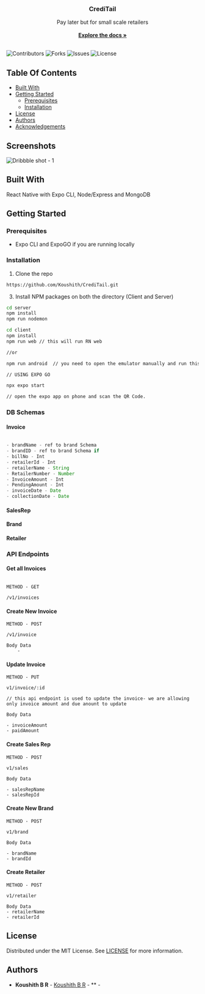 <br/>
<p align="center">
  <h3 align="center">CrediTail</h3>

  <p align="center">
    Pay later but for small scale retailers
    <br/>
    <br/>
    <a href="https://github.com/koushith/CrediTail"><strong>Explore the docs »</strong></a>
    <br/>
    <br/>
  </p>
</p>

![Contributors](https://img.shields.io/github/contributors/koushith/CrediTail?color=dark-green) ![Forks](https://img.shields.io/github/forks/koushith/CrediTail?style=social) ![Issues](https://img.shields.io/github/issues/koushith/CrediTail) ![License](https://img.shields.io/github/license/koushith/CrediTail) 

## Table Of Contents

* [Built With](#built-with)
* [Getting Started](#getting-started)
  * [Prerequisites](#prerequisites)
  * [Installation](#installation)
* [License](#license)
* [Authors](#authors)
* [Acknowledgements](#acknowledgements)


## Screenshots

![Dribbble shot - 1](https://user-images.githubusercontent.com/30016242/230851429-24b4d646-01ab-4928-ba6e-ed71ad78a4f5.png)


## Built With

React Native with Expo CLI, Node/Express and MongoDB

## Getting Started


### Prerequisites



- Expo CLI and ExpoGO if you are running locally

### Installation


1. Clone the repo

```sh
https://github.com/Koushith/CrediTail.git
```

3. Install NPM packages on both the directory (Client and Server)

```sh
cd server
npm install
npm run nodemon
```
```sh
cd client
npm install
npm run web // this will run RN web

//or

npm run android  // you need to open the emulator manually and run this command.

// USING EXPO GO

npx expo start

// open the expo app on phone and scan the QR Code.

```



### DB Schemas

#### Invoice

```js 

- brandName - ref to brand Schema
- brandID - ref to brand Schema if
- billNo - Int
- retailerId - Int
- retailerName - String
- RetailerNumber - Number
- InvoiceAmount - Int
- PendingAmount - Int
- invoiceDate - Date
- collectionDate - Date

```

#### SalesRep

#### Brand

#### Retailer




### API Endpoints

#### Get all Invoices

```

METHOD - GET

/v1/invoices

```


#### Create New Invoice

```
METHOD - POST

/v1/invoice

Body Data
    - 

```

#### Update Invoice

```
METHOD - PUT

v1/invoice/:id

// this api endpoint is used to update the invoice- we are allowing only invoice amount and due anount to update

Body Data

- invoiceAmount
- paidAmount
```


#### Create Sales Rep

```
METHOD - POST

v1/sales

Body Data

- salesRepName
- salesRepId

```

#### Create New Brand

```
METHOD - POST

v1/brand

Body Data

- brandName
- brandId

```

#### Create Retailer

```
METHOD - POST

v1/retailer

Body Data
- retailerName
- retailerId

```



## License

Distributed under the MIT License. See [LICENSE](https://github.com/koushith/CrediTail/blob/main/LICENSE.md) for more information.

## Authors

* **Koushith B R** - [Koushith B R](https://github.com/koushith) - ** -


